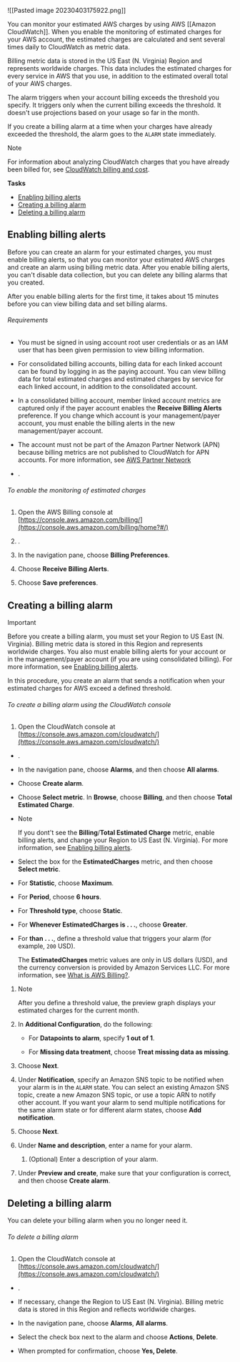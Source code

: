 
![[Pasted image 20230403175922.png]]

You can monitor your estimated AWS charges by using AWS [[Amazon CloudWatch]]. When you enable the monitoring of estimated charges for your AWS account, the estimated charges are calculated and sent several times daily to CloudWatch as metric data.

Billing metric data is stored in the US East (N. Virginia) Region and represents worldwide charges. This data includes the estimated charges for every service in AWS that you use, in addition to the estimated overall total of your AWS charges.

The alarm triggers when your account billing exceeds the threshold you specify. It triggers only when the current billing exceeds the threshold. It doesn't use projections based on your usage so far in the month.

If you create a billing alarm at a time when your charges have already exceeded the threshold, the alarm goes to the `ALARM` state immediately.

Note

For information about analyzing CloudWatch charges that you have already been billed for, see [CloudWatch billing and cost](https://docs.aws.amazon.com/AmazonCloudWatch/latest/monitoring/cloudwatch_billing.html).

**Tasks**

-   [Enabling billing alerts](https://docs.aws.amazon.com/AmazonCloudWatch/latest/monitoring/monitor_estimated_charges_with_cloudwatch.html#turning_on_billing_metrics)
-   [Creating a billing alarm](https://docs.aws.amazon.com/AmazonCloudWatch/latest/monitoring/monitor_estimated_charges_with_cloudwatch.html#creating_billing_alarm_with_wizard)
-   [Deleting a billing alarm](https://docs.aws.amazon.com/AmazonCloudWatch/latest/monitoring/monitor_estimated_charges_with_cloudwatch.html#deleting_billing_alarm)

## Enabling billing alerts

Before you can create an alarm for your estimated charges, you must enable billing alerts, so that you can monitor your estimated AWS charges and create an alarm using billing metric data. After you enable billing alerts, you can't disable data collection, but you can delete any billing alarms that you created.

After you enable billing alerts for the first time, it takes about 15 minutes before you can view billing data and set billing alarms.

###### Requirements

-   You must be signed in using account root user credentials or as an IAM user that has been given permission to view billing information.
    
-   For consolidated billing accounts, billing data for each linked account can be found by logging in as the paying account. You can view billing data for total estimated charges and estimated charges by service for each linked account, in addition to the consolidated account.
    
-   In a consolidated billing account, member linked account metrics are captured only if the payer account enables the **Receive Billing Alerts** preference. If you change which account is your management/payer account, you must enable the billing alerts in the new management/payer account.
    
-   The account must not be part of the Amazon Partner Network (APN) because billing metrics are not published to CloudWatch for APN accounts. For more information, see [AWS Partner Network](https://aws.amazon.com/partners/)
    

-   .
    

###### To enable the monitoring of estimated charges

1.  Open the AWS Billing console at [https://console.aws.amazon.com/billing/](https://console.aws.amazon.com/billing/home?#/)
    

1.  .
    
2.  In the navigation pane, choose **Billing Preferences**.
    
3.  Choose **Receive Billing Alerts**.
    
4.  Choose **Save preferences**.
    

## Creating a billing alarm

Important

Before you create a billing alarm, you must set your Region to US East (N. Virginia). Billing metric data is stored in this Region and represents worldwide charges. You also must enable billing alerts for your account or in the management/payer account (if you are using consolidated billing). For more information, see [Enabling billing alerts](https://docs.aws.amazon.com/AmazonCloudWatch/latest/monitoring/monitor_estimated_charges_with_cloudwatch.html#turning_on_billing_metrics).

In this procedure, you create an alarm that sends a notification when your estimated charges for AWS exceed a defined threshold.

###### To create a billing alarm using the CloudWatch console

1.  Open the CloudWatch console at [https://console.aws.amazon.com/cloudwatch/](https://console.aws.amazon.com/cloudwatch/)
    

-   .
    
-   In the navigation pane, choose **Alarms**, and then choose **All alarms**.
    
-   Choose **Create alarm**.
    
-   Choose **Select metric**. In **Browse**, choose **Billing**, and then choose **Total Estimated Charge**.
    
-   Note
    
    If you dont't see the **Billing**/**Total Estimated Charge** metric, enable billing alerts, and change your Region to US East (N. Virginia). For more information, see [Enabling billing alerts](https://docs.aws.amazon.com/AmazonCloudWatch/latest/monitoring/monitor_estimated_charges_with_cloudwatch.html#turning_on_billing_metrics).
    
-   Select the box for the **EstimatedCharges** metric, and then choose **Select metric**.
    
-   For **Statistic**, choose **Maximum**.
    
-   For **Period**, choose **6 hours**.
    
-   For **Threshold type**, choose **Static**.
    
-   For **Whenever EstimatedCharges is . . .**, choose **Greater**.
    
-   For **than . . .**, define a threshold value that triggers your alarm (for example, `200` USD).
    
    The **EstimatedCharges** metric values are only in US dollars (USD), and the currency conversion is provided by Amazon Services LLC. For more information, see [What is AWS Billing?](https://docs.aws.amazon.com/awsaccountbilling/latest/aboutv2/billing-what-is.html).
    

1.  Note
    
    After you define a threshold value, the preview graph displays your estimated charges for the current month.
    
2.  In **Additional Configuration**, do the following:
    
    -   For **Datapoints to alarm**, specify **1 out of 1**.
        
    -   For **Missing data treatment**, choose **Treat missing data as missing**.
        
    
3.  Choose **Next**.
    
4.  Under **Notification**, specify an Amazon SNS topic to be notified when your alarm is in the `ALARM` state. You can select an existing Amazon SNS topic, create a new Amazon SNS topic, or use a topic ARN to notify other account. If you want your alarm to send multiple notifications for the same alarm state or for different alarm states, choose **Add notification**.
    
5.  Choose **Next**.
    
6.  Under **Name and description**, enter a name for your alarm.
    
    1.  (Optional) Enter a description of your alarm.
        
7.  Under **Preview and create**, make sure that your configuration is correct, and then choose **Create alarm**.
    

## Deleting a billing alarm

You can delete your billing alarm when you no longer need it.

###### To delete a billing alarm

1.  Open the CloudWatch console at [https://console.aws.amazon.com/cloudwatch/](https://console.aws.amazon.com/cloudwatch/)
    

-   .
    
-   If necessary, change the Region to US East (N. Virginia). Billing metric data is stored in this Region and reflects worldwide charges.
    
-   In the navigation pane, choose **Alarms**, **All alarms**.
    
-   Select the check box next to the alarm and choose **Actions**, **Delete**.
    
-   When prompted for confirmation, choose **Yes, Delete**.